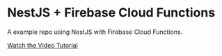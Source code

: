 # NestJS + Firebase Cloud Functions

A example repo using NestJS with Firebase Cloud Functions. 

[Watch the Video Tutorial](https://fireship.io/snippets/setup-nestjs-on-cloud-functions)